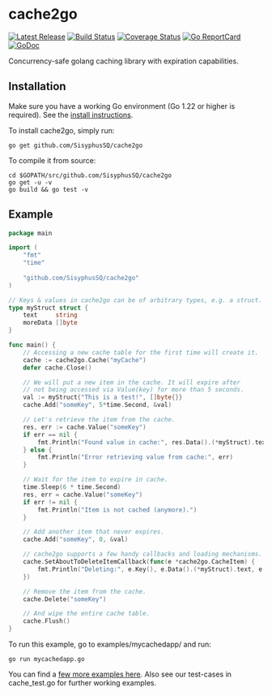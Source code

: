 # cache2go

[![Latest Release](https://img.shields.io/github/release/muesli/cache2go.svg)](https://github.com/SisyphusSQ/cache2go/releases)
[![Build Status](https://github.com/muesli/cache2go/workflows/build/badge.svg)](https://github.com/SisyphusSQ/cache2go/actions)
[![Coverage Status](https://coveralls.io/repos/github/muesli/cache2go/badge.svg?branch=master)](https://coveralls.io/github/SisyphusSQ/cache2go?branch=master)
[![Go ReportCard](https://goreportcard.com/badge/muesli/cache2go)](https://goreportcard.com/report/SisyphusSQ/cache2go)
[![GoDoc](https://godoc.org/github.com/golang/gddo?status.svg)](https://pkg.go.dev/github.com/SisyphusSQ/cache2go)

Concurrency-safe golang caching library with expiration capabilities.

## Installation

Make sure you have a working Go environment (Go 1.22 or higher is required).
See the [install instructions](https://golang.org/doc/install.html).

To install cache2go, simply run:

    go get github.com/SisyphusSQ/cache2go

To compile it from source:

    cd $GOPATH/src/github.com/SisyphusSQ/cache2go
    go get -u -v
    go build && go test -v

## Example

```go
package main

import (
	"fmt"
	"time"
	
	"github.com/SisyphusSQ/cache2go"
)

// Keys & values in cache2go can be of arbitrary types, e.g. a struct.
type myStruct struct {
	text     string
	moreData []byte
}

func main() {
	// Accessing a new cache table for the first time will create it.
	cache := cache2go.Cache("myCache")
	defer cache.Close()

	// We will put a new item in the cache. It will expire after
	// not being accessed via Value(key) for more than 5 seconds.
	val := myStruct{"This is a test!", []byte{}}
	cache.Add("someKey", 5*time.Second, &val)

	// Let's retrieve the item from the cache.
	res, err := cache.Value("someKey")
	if err == nil {
		fmt.Println("Found value in cache:", res.Data().(*myStruct).text)
	} else {
		fmt.Println("Error retrieving value from cache:", err)
	}

	// Wait for the item to expire in cache.
	time.Sleep(6 * time.Second)
	res, err = cache.Value("someKey")
	if err != nil {
		fmt.Println("Item is not cached (anymore).")
	}

	// Add another item that never expires.
	cache.Add("someKey", 0, &val)

	// cache2go supports a few handy callbacks and loading mechanisms.
	cache.SetAboutToDeleteItemCallback(func(e *cache2go.CacheItem) {
		fmt.Println("Deleting:", e.Key(), e.Data().(*myStruct).text, e.CreatedOn())
	})

	// Remove the item from the cache.
	cache.Delete("someKey")

	// And wipe the entire cache table.
	cache.Flush()
}
```

To run this example, go to examples/mycachedapp/ and run:

    go run mycachedapp.go

You can find a [few more examples here](https://github.com/SisyphusSQ/cache2go/tree/master/examples).
Also see our test-cases in cache_test.go for further working examples.
